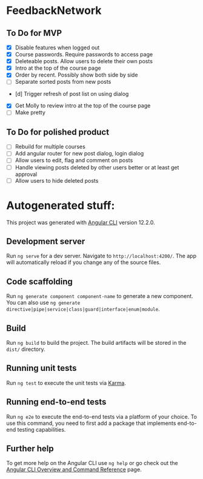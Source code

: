 # FeedbackNetwork

## To Do for MVP
- [x] Disable features when logged out
- [x] Course passwords. Require passwords to access page
- [x] Deleteable posts. Allow users to delete their own posts
- [x] Intro at the top of the course page
- [x] Order by recent. Possibly show both side by side
- [ ] Separate sorted posts from new posts
- [d] Trigger refresh of post list on using dialog
- [x] Get Molly to review intro at the top of the course page
- [ ] Make pretty

## To Do for polished product
- [ ] Rebuild for multiple courses
- [ ] Add angular router for new post dialog, login dialog
- [ ] Allow users to edit, flag and comment on posts
- [ ] Handle viewing posts deleted by other users better or at least get approval
- [ ] Allow users to hide deleted posts

# Autogenerated stuff:

This project was generated with [Angular CLI](https://github.com/angular/angular-cli) version 12.2.0.

## Development server

Run `ng serve` for a dev server. Navigate to `http://localhost:4200/`. The app will automatically reload if you change any of the source files.

## Code scaffolding

Run `ng generate component component-name` to generate a new component. You can also use `ng generate directive|pipe|service|class|guard|interface|enum|module`.

## Build

Run `ng build` to build the project. The build artifacts will be stored in the `dist/` directory.

## Running unit tests

Run `ng test` to execute the unit tests via [Karma](https://karma-runner.github.io).

## Running end-to-end tests

Run `ng e2e` to execute the end-to-end tests via a platform of your choice. To use this command, you need to first add a package that implements end-to-end testing capabilities.

## Further help

To get more help on the Angular CLI use `ng help` or go check out the [Angular CLI Overview and Command Reference](https://angular.io/cli) page.
